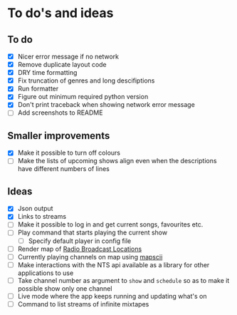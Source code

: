 # To do's and ideas

## To do

- [x] Nicer error message if no network
- [x] Remove duplicate layout code
- [x] DRY time formatting
- [x] Fix truncation of genres and long descifiptions
- [x] Run formatter
- [x] Figure out minimum required python version
- [x] Don't print traceback when showing network error message
- [ ] Add screenshots to README

## Smaller improvements

- [x] Make it possible to turn off colours
- [ ] Make the lists of upcoming shows align even when the descriptions have different numbers of lines

## Ideas

- [x] Json output
- [x] Links to streams
- [ ] Make it possible to log in and get current songs, favourites etc.
- [ ] Play command that starts playing the current show
  - [ ] Specify default player in config file
- [ ] Render map of [Radio Broadcast Locations](https://www.nts.live/explore/location)
- [ ] Currently playing channels on map using [mapscii](https://github.com/rastapasta/mapscii)
- [ ] Make interactions with the NTS api available as a library for other applications to use
- [ ] Take channel number as argument to `show` and `schedule` so as to make it possible show only one channel
- [ ] Live mode where the app keeps running and updating what's on
- [ ] Command to list streams of infinite mixtapes
